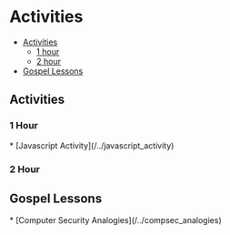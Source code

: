 # Activities
* [Activities](#activities)
	* [1 hour](#1_hour)
	* [2 hour](#2_hour)
* [Gospel Lessons](#gospel_lessons)

<h2 id="activities">Activities</h2>
<h3 id="1_hour">1 Hour</h3>
* [Javascript Activity](/../javascript_activity)

<h3 id="2_hour">2 Hour</h3>

<h2 id="gospel_lesson">Gospel Lessons</h2>
* [Computer Security Analogies](/../compsec_analogies)




